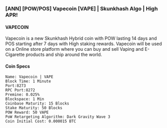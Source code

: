 ### [ANN] [POW/POS] Vapecoin [VAPE] | Skunkhash Algo | High APR! 


#### VAPECOIN
Vapecoin is a new Skunkhash Hybrid coin with POW lasting 14 days and POS starting after 7 days with High staking rewards.
Vapecoin will be used on a Online store platform where you can buy and sell Vaping and E-Cigarette products and ship around the world.

#### Coin Specs

    Name: Vapecoin | VAPE
    Block Time: 1 Minute
    Port:8273
    RPC Port:8272
    Premine: 0.025%
    Blockspace: 1 Min
    Coinbase Maturity: 15 Blocks
    Stake Maturity: 50 Blocks
    POW Reward: 50 VAPE
    PoW Retargeting Algorithm: Dark Gravity Wave 3
    Coin Initial Cost: 0.000015 BTC 